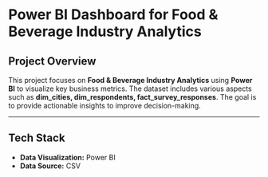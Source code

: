 #  Power BI Dashboard for Food & Beverage Industry Analytics  

## Project Overview
This project focuses on **Food & Beverage Industry Analytics** using **Power BI** to visualize key business metrics. The dataset includes various aspects such as **dim_cities, dim_respondents, fact_survey_responses**. The goal is to provide actionable insights to improve decision-making.

---
## Tech Stack
- **Data Visualization:** Power BI
- **Data Source:** CSV 
